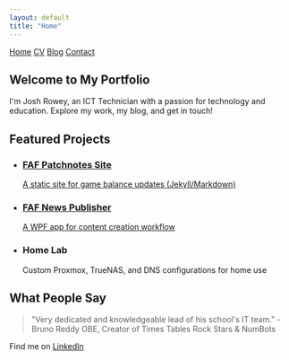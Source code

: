 ```yaml
---
layout: default
title: "Home"
---
```


<!-- Navigation Bar -->
<nav>
  <a href="/">Home</a>
  <a href="/cv.html">CV</a>
  <a href="/blog.html">Blog</a>
  <a href="/contact.html">Contact</a>
</nav>

<!-- Welcome Section -->
<section id="welcome">
  <h1>Welcome to My Portfolio</h1>
  <p>I'm Josh Rowey, an ICT Technician with a passion for technology and education. Explore my work, my blog, and get in touch!</p>
</section>

<!-- Featured Projects -->
<section id="projects">
  <h2>Featured Projects</h2>
  <ul>
    <li>
      <a href="https://github.com/MrRowey/FAF-Patchnotes-Site">
        <h3>FAF Patchnotes Site</h3>
        <p>A static site for game balance updates (Jekyll/Markdown)</p>
      </a>
    </li>
    <li>
      <a href="https://github.com/MrRowey/FAF-News-Publisher-WPF">
        <h3>FAF News Publisher</h3>
        <p>A WPF app for content creation workflow</p>
      </a>
    </li>
    <li>
      <h3>Home Lab</h3>
      <p>Custom Proxmox, TrueNAS, and DNS configurations for home use</p>
    </li>
  </ul>
</section>

<!-- Testimonials Section (Optional) -->
<section id="testimonials">
  <h2>What People Say</h2>
  <blockquote>
    <p>"Very dedicated and knowledgeable lead of his school's IT team." - Bruno Reddy OBE, Creator of Times Tables Rock Stars & NumBots</p>
  </blockquote>
</section>

<!-- Footer Section -->
<footer>
  <p>Find me on <a href="https://www.linkedin.com/in/josh-row-938394255/">LinkedIn</a></p>
</footer>
